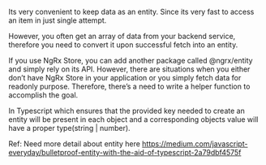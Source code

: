 Its very convenient to keep data as an entity.
Since its very fast to access an item in just single attempt.

However, you often get an array of data from your backend service, therefore you need to convert it upon successful fetch into an entity.

If you use NgRx Store, you can add another package called @ngrx/entity and simply rely on its API.
However, there are situations when you either don’t have NgRx Store in your application or you simply fetch data for readonly purpose. Therefore, there’s a need to write a helper function to accomplish the goal.

In Typescript which ensures that the provided key needed to create an entity will be present in each object and a corresponding objects value will have a proper type(string | number).


Ref: Need more detail about entity here
https://medium.com/javascript-everyday/bulletproof-entity-with-the-aid-of-typescript-2a79dbf4575f

